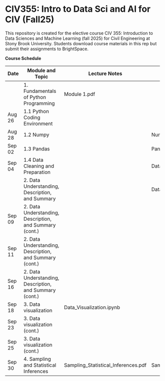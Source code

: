 # CIV355: Intro to Data Sci and AI for CIV (Fall25)

This repository is created for the elective course CIV 355: Introduction to Data Sciences and Machine Learning (fall 2025) for Civil Engineering at Stony Brook University. Students download course materials in this rep but submit their assignments to BrightSpace.


**Course Schedule**

|Date          |Module  and Topic        |Lecture Notes    |Jupyter Notebooks   |Colab Notebooks      
| -------------------|-----------------------------------------|-------------------------------|--------------------|------------|
|                 |1. Fundamentals of Python Programming         |Module 1.pdf        
|Aug 26           |1.1 Python Coding Environment                 |                               |                    | Start Colab.ipynb   |
|Aug 28           |1.2 Numpy                                     |                    |Numpy.ipynb                     |
|Sep 02           |1.3 Pandas| |Pandas.ipynb                     |
|Sep 04           |1.4 Data Cleaning and Preparation             |     |Data_Preparation.ipynb
|                 |2. Data Understanding, Description, and Summary             |    |Data_Understanding.ipynb
|Sep 09           |2. Data Understanding, Description, and Summary (cont.)     |
|Sep 11           |2. Data Understanding, Description, and Summary (cont.)     |
|Sep 16           |2. Data Understanding, Description, and Summary (cont.)     |
|Sep 18           |3. Data visualization |Data_Visualization.ipynb     |
|Sep 23           |3. Data visualization (cont.)     |
|Sep 25           |3. Data visualization (cont.)     |
|Sep 30           |4. Sampling and Statistical Inferences           |Sampling_Statistical_Inferences.pdf|Sampling_Statistical_Inference.ipynb


 


